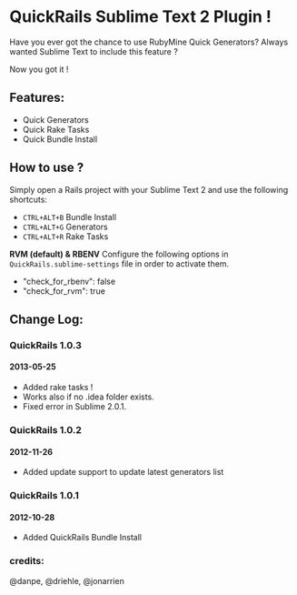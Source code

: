 # QuickRails Sublime Text 2 Plugin !

Have you ever got the chance to use RubyMine Quick Generators?
Always wanted Sublime Text to include this feature ?

Now you got it !

## Features:

* Quick Generators
* Quick Rake Tasks
* Quick Bundle Install

## How to use ?

Simply open a Rails project with your Sublime Text 2 and use the following shortcuts:
* `CTRL+ALT+B` Bundle Install
* `CTRL+ALT+G` Generators
* `CTRL+ALT+R` Rake Tasks

**RVM (default) & RBENV**
Configure the following options in `QuickRails.sublime-settings` file in order to activate them.
* "check_for_rbenv": false
* "check_for_rvm": true

## Change Log:

### QuickRails 1.0.3
#### 2013-05-25

* Added rake tasks !
* Works also if no .idea folder exists.
* Fixed error in Sublime 2.0.1.

### QuickRails 1.0.2
#### 2012-11-26

* Added update support to update latest generators list

### QuickRails 1.0.1
#### 2012-10-28

* Added QuickRails Bundle Install


### credits:
@danpe, @driehle, @jonarrien